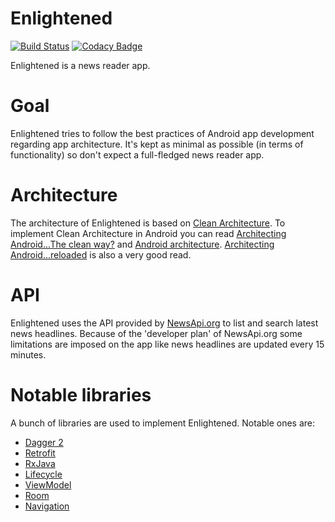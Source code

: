 Enlightened
===========
[![Build Status](https://travis-ci.com/MasoodFallahpoor/Enlightened.svg?branch=master)](https://travis-ci.com/MasoodFallahpoor/Enlightened) [![Codacy Badge](https://api.codacy.com/project/badge/Grade/b919ed970a2c47319821a81deeeae94c)](https://www.codacy.com/app/MasoodFallahpoor/Enlightened?utm_source=github.com&amp;utm_medium=referral&amp;utm_content=MasoodFallahpoor/Enlightened&amp;utm_campaign=Badge_Grade)

Enlightened is a news reader app.

Goal
=====
Enlightened tries to follow the best practices of Android app development regarding app architecture. It's kept as minimal as possible (in terms of functionality) so don't expect a full-fledged news reader app.

Architecture
============
The architecture of Enlightened is based on [Clean Architecture](https://8thlight.com/blog/uncle-bob/2012/08/13/the-clean-architecture.html).
To implement Clean Architecture in Android you can read [Architecting Android...The clean way?](https://fernandocejas.com/2014/09/03/architecting-android-the-clean-way/) and [Android architecture](http://five.agency/android-architecture-part-1-every-new-beginning-is-hard/).
[Architecting Android...reloaded](https://fernandocejas.com/2018/05/07/architecting-android-reloaded/) is also a very good read.

API
=====
Enlightened uses the API provided by [NewsApi.org](https://newsapi.org/) to list and search latest news headlines. Because of the 'developer plan' of NewsApi.org some
limitations are imposed on the app like news headlines are updated every 15 minutes.

Notable libraries
================
A bunch of libraries are used to implement Enlightened. Notable ones are:
- [Dagger 2](https://github.com/google/dagger/)
- [Retrofit](https://square.github.io/retrofit/)
- [RxJava](https://github.com/ReactiveX/RxJava/)
- [Lifecycle](https://developer.android.com/topic/libraries/architecture/lifecycle/)
- [ViewModel](https://developer.android.com/topic/libraries/architecture/viewmodel/)
- [Room](https://developer.android.com/topic/libraries/architecture/room/)
- [Navigation](https://developer.android.com/topic/libraries/architecture/navigation/)